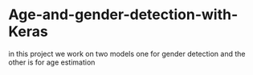 # Age-and-gender-detection-with-Keras
in this project we work on two models one for gender detection and the other is for age estimation 
